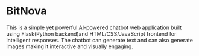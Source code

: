 # BitNova
This is a simple yet powerful AI-powered chatbot web application built using Flask(Python backend)and HTML/CSS/JavaScript frontend for intelligent responses. The chatbot can generate text and can also generate images making it interactive  and visually engaging.
